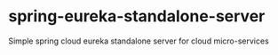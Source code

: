 # spring-eureka-standalone-server
Simple spring cloud eureka standalone server for cloud micro-services
